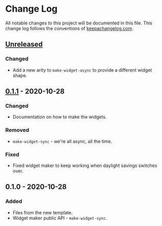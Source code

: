 # Change Log
All notable changes to this project will be documented in this file. This change log follows the conventions of [keepachangelog.com](http://keepachangelog.com/).

## [Unreleased]
### Changed
- Add a new arity to `make-widget-async` to provide a different widget shape.

## [0.1.1] - 2020-10-28
### Changed
- Documentation on how to make the widgets.

### Removed
- `make-widget-sync` - we're all async, all the time.

### Fixed
- Fixed widget maker to keep working when daylight savings switches over.

## 0.1.0 - 2020-10-28
### Added
- Files from the new template.
- Widget maker public API - `make-widget-sync`.

[Unreleased]: https://github.com/your-name/pozdnyshev/compare/0.1.1...HEAD
[0.1.1]: https://github.com/your-name/pozdnyshev/compare/0.1.0...0.1.1
